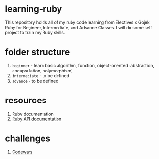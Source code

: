 # learning-ruby
This repository holds all of my ruby code learning from Electives x Gojek Ruby for Begineer, Intermediate, and Advance Classes. I will do some self project to train my Ruby skills.

# folder structure
1. `beginner` - learn basic algorithm, function, object-oriented (abstraction, encapsulation, polymorphism)
2. `intermediate` - to be defined
3. `advance` - to be defined

# resources 
1. [Ruby documentation](https://ruby-doc.org/)
2. [Ruby API documentation](https://apidock.com/ruby)

# challenges
1. [Codewars](https://www.codewars.com/)